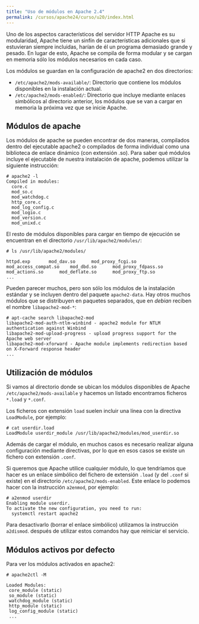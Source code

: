 ```yaml
---
title: "Uso de módulos en Apache 2.4"
permalink: /cursos/apache24/curso/u20/index.html
---
```


Uno de los aspectos característicos del servidor HTTP Apache es su modularidad, Apache tiene un sinfín de características adicionales que si estuvieran siempre incluidas, harían de él un programa demasiado grande y pesado. En lugar de esto, Apache se compila de forma modular y se cargan en memoria sólo los módulos necesarios en cada caso.

Los módulos se guardan en la configuración de apache2 en dos directorios:

* `/etc/apache2/mods-available/`: Directorio que contiene los módulos disponibles en la instalación actual.
* `/etc/apache2/mods-enabled/`: Directorio que incluye mediante enlaces simbólicos al directorio anterior, los módulos que se van a cargar en memoria la próxima vez que se inicie Apache.

## Módulos de apache

Los módulos de apache se pueden encontrar de dos maneras, compilados dentro del ejecutable apache2 o compilados de forma individual como una biblioteca de enlace dinámico (con extensión .so). Para saber qué módulos incluye el ejecutable de nuestra instalación de apache, podemos utilizar la siguiente instrucción:

	# apache2 -l	
	Compiled in modules:
	  core.c
	  mod_so.c
	  mod_watchdog.c
	  http_core.c
	  mod_log_config.c
	  mod_logio.c
	  mod_version.c
	  mod_unixd.c

El resto de módulos disponibles para cargar en tiempo de ejecución se encuentran en el
directorio `/usr/lib/apache2/modules/`:

	# ls /usr/lib/apache2/modules/

	httpd.exp		mod_dav.so	    mod_proxy_fcgi.so
	mod_access_compat.so	mod_dbd.so	    mod_proxy_fdpass.so
	mod_actions.so		mod_deflate.so	    mod_proxy_ftp.so
	...

Pueden parecer muchos, pero son sólo los módulos de la instalación estándar y se incluyen dentro del paquete `apache2-data`. Hay otros muchos módulos que se distribuyen en paquetes separados, que en *debian* reciben el nombre `libapache2-mod-*`:

	# apt-cache search libapache2-mod
	libapache2-mod-auth-ntlm-winbind - apache2 module for NTLM authentication against Winbind
	libapache2-mod-upload-progress - upload progress support for the Apache web server
	libapache2-mod-xforward - Apache module implements redirection based on X-Forward response header
	...

## Utilización de módulos

Si vamos al directorio donde se ubican los módulos disponibles de Apache `/etc/apache2/mods-available` y hacemos un
listado encontramos ficheros `*.load` y `*.conf`.

Los ficheros con extensión `load` suelen incluir una línea con la directiva `LoadModule`, por ejemplo:

	# cat userdir.load 
	LoadModule userdir_module /usr/lib/apache2/modules/mod_userdir.so

Además de cargar el módulo, en muchos casos es necesario realizar alguna configuración mediante directivas, por lo que en esos casos se existe un fichero con extensión `.conf`.

Si queremos que Apache utilice cualquier módulo, lo que tendríamos que hacer es un enlace simbólico del fichero de extensión `.load` (y del `.conf` si existe) en el directorio `/etc/apache2/mods-enabled`. Este enlace lo podemos hacer con la instrucción `a2enmod`, por ejemplo:

	# a2enmod userdir
	Enabling module userdir.
	To activate the new configuration, you need to run:
	  systemctl restart apache2

Para desactivarlo (borrar el enlace simbólico) utilizamos la instrucción `a2dismod`. después de utilizar estos comandos hay que reiniciar el servicio.

## Módulos activos por defecto

Para ver los módulos activados en apache2:

	# apache2ctl -M

	Loaded Modules:
	 core_module (static)
	 so_module (static)
	 watchdog_module (static)
	 http_module (static)
	 log_config_module (static)
	 ...

